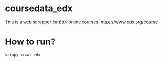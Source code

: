 # coursedata_edx
This is a web scrapper for EdX online courses.
https://www.edx.org/course

# How to run?
```
scrapy crawl edx
```
